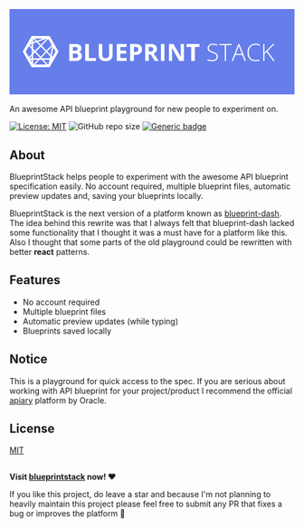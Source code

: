 ![BlueprintStack Header](./media/repo-purple.png)

An awesome API blueprint playground for new people to experiment on.

[![License: MIT](https://img.shields.io/badge/License-MIT-yellow.svg)](https://opensource.org/licenses/MIT 'MIT License')
![GitHub repo size](https://img.shields.io/github/repo-size/alexalikiotis/blueprintstack)
[![Generic badge](https://img.shields.io/badge/framework-next.js-blue.svg)](https://nextjs.org/)

</div>

## About

BlueprintStack helps people to experiment with the awesome API blueprint specification easily. No account required, multiple blueprint files, automatic preview updates and, saving your blueprints locally.

BlueprintStack is the next version of a platform known as <a href="https://blueprint-dash.surge.sh">blueprint-dash</a>. The idea behind this rewrite was that I always felt that blueprint-dash lacked some functionality that I thought it was a must have for a platform like this. Also I thought that some parts of the old playground could be rewritten with better **react** patterns.

## Features

- No account required
- Multiple blueprint files
- Automatic preview updates (while typing)
- Blueprints saved locally

## Notice

This is a playground for quick access to the spec. If you are serious about working with API blueprint for your project/product I recommend the official <a href="https://apiary.io/">apiary</a> platform by Oracle.

## License

<a href="./LICENSE">MIT</a>

##

<b>Visit <a href="https://blueprintstack.io">blueprintstack</a> now! ❤️</b>

If you like this project, do leave a star and because I'm not planning to heavily maintain this project please feel free to submit any PR that fixes a bug or improves the platform 🙏
